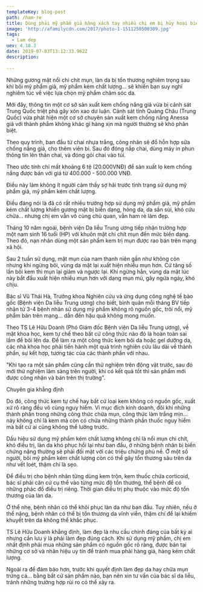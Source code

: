 ```yaml
---
templateKey: blog-post
path: /ham-re
title: Dùng phải mỹ phẩm giả hàng xách tay nhiều chị em bị hủy hoại biến dạng gương mặt kinh hoàng
image: 'http://afamilycdn.com/2017/photo-1-1511250500309.jpg' 
tags:
  - Lam dep
uev: 4.18.3
date: 2019-07-03T13:12:33.962Z
description:
 
---
```



Những gương mặt nổi chi chít mụn, làn da bị tổn thương nghiêm trọng sau khi bôi mỹ phẩm giả, mỹ phẩm kém chất lượng... sẽ khiến bạn suy nghĩ nghiêm túc về việc lựa chọn mỹ phẩm chăm sóc da.

Mới đây, thông tin một cơ sở sản xuất kem chống nắng giả vừa bị cảnh sát Trung Quốc triệt phá gây xôn xao dư luận. Cảnh sát tỉnh Quảng Châu (Trung Quốc) vừa phát hiện một cơ sở chuyên sản xuất kem chống nắng Anessa giả với thành phẩm không khác gì hàng xịn mà người thường sẽ khó phân biệt.

Theo quy trình, ban đầu từ chai nhựa trắng, công nhân sẽ đổ hỗn hợp sữa chống nắng giả, cho thêm viên bi. Sau đó đóng nắp chai, dùng máy in phun thông tin lên thân chai, và đóng gói chai vào túi. 

Theo ước tính chỉ mất khoảng 6 tệ (20.000VNĐ) để sản xuất lọ kem chống nắng được bán với giá từ 400.000 - 500.000 VNĐ.

Điều này làm không ít người cảm thấy sợ hãi trước tình trạng sử dụng mỹ phẩm giả, mỹ phẩm kém chất lượng. 

Điều đáng nói là đã có rất nhiều trường hợp sử dụng mỹ phẩm giả, mỹ phẩm kém chất lượng khiến gương mặt bị biến dạng, hỏng da, da sần sùi, khó cứu chữa… nhưng chị em vẫn vô cùng chủ quan, vẫn ham rẻ làm đẹp.


Tháng 10 năm ngoái, bệnh viện Da liễu Trung ương tiếp nhận trường hợp một nam sinh 16 tuổi (HP) với khuôn mặt chi chít mụn đến mức biến dạng. Theo đó, nạn nhân dùng một sản phẩm kem trị mụn được rao bán trên mạng xã hội. 

Sau 2 tuần sử dụng, mặt mụn của nam thanh niên gần như không còn nhưng khi ngừng bôi, vùng da mặt lại xuất hiện nhiều mụn hơn. Cứ tăng số lần bôi kem thì mụn lại giảm và ngược lại. Khi ngừng hẳn, vùng da mặt lúc này bắt đầu xuất hiện nhiều mụn hơn với dạng mụn mủ, gây ngứa ngáy, khó chịu.

Bác sĩ Vũ Thái Hà, Trưởng khoa Nghiên cứu và ứng dụng công nghệ tế bào gốc (Bệnh viện Da liễu Trung ương) cho biết, bình quân mỗi tháng BV tiếp nhận từ 3-4 bệnh nhân sử dụng mỹ phẩm không rõ nguồn gốc, trôi nổi, mỹ phẩm bán trên mạng… dẫn đến hậu quả không mong muốn.

Theo TS Lê Hữu Doanh (Phó Giám đốc Bệnh viện Da liễu Trung ương), về mặt khoa học, kem tự chế theo bất cứ công thức nào đó là hoàn toàn sai lầm để bôi lên da. Để làm ra một công thức kem bôi da hoặc gel dưỡng da, các nhà khoa học phải tiến hành một quá trình nghiên cứu lâu dài về thành phần, sự kết hợp, tương tác của các thành phần với nhau.

"Khi tạo ra một sản phẩm cũng cần thử nghiệm trên động vật trước, sau đó mới thử nghiệm lâm sàng trên người, khi có kết quả tốt thì sản phẩm mới được công nhận và bán trên thị trường".

Chuyên gia khẳng định

Do đó, công thức kem tự chế hay bất cứ loại kem không có nguồn gốc, xuất xứ rõ ràng đều vô cùng nguy hiểm. Vì mục đích kinh doanh, đôi khi những thành phần trong những công thức chữa mụn, công thức làm trắng mịn… này không chỉ là kem mà còn có chứa những thành phần thuốc nguy hiểm mà bất cứ ai cũng không thể lường trước.
 
Dấu hiệu sử dụng mỹ phẩm kém chất lượng không chỉ là nổi mụn chi chít, khó điều trị, làn da khó phục hồi lại như ban đầu, ở những bệnh nhân bị biến chứng nặng thường sẽ phải đối mặt với các triệu chứng phù nề. Ở một số người, bôi mỹ phẩm kém chất lượng còn có thể gây tổn thương sâu trên da như vết loét, thậm chí là sẹo.

Để điều trị cho bệnh nhân từng dùng kem trộn, kem thuốc chứa corticoid, bác sĩ phải căn cứ cụ thể vào từng mức độ tổn thương, thể bệnh để có những phác đồ điều trị riêng. Thời gian điều trị phụ thuộc vào mức độ tổn thương của làn da.

Ở thể nhẹ, bệnh nhân có thể khôi phục làn da như ban đầu. Tuy nhiên, nếu ở thể nặng, bệnh nhân có thể bị tổn thương da vĩnh viễn, thậm chí để lại khiếm khuyết trên da không thể khắc phục.

TS Lê Hữu Doanh khẳng định, làm đẹp là nhu cầu chính đáng của bất kỳ ai nhưng cần lưu ý là phải làm đẹp đúng cách. Khi sử dụng mỹ phẩm, chị em nhất định phải mua những sản phẩm có nguồn gốc rõ ràng, được bán tại những cơ sở và nhãn hiệu uy tín để tránh mua phải hàng giả, hàng kém chất lượng.

Ngoài ra để đảm bảo hơn, trước khi quyết định làm đẹp da hay chữa mụn trứng cá… bằng bất cứ sản phẩm nào, bạn nên xin tư vấn của bác sĩ da liễu, tránh những trường hợp rủi ro có thể xảy ra.